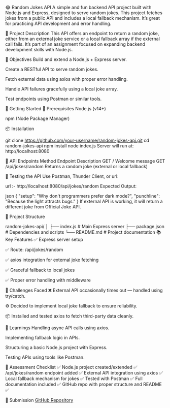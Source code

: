 😂 Random Jokes API
A simple and fun backend API project built with Node.js and Express, designed to serve random jokes. This project fetches jokes from a public API and includes a local fallback mechanism. It’s great for practicing API development and error handling.

📌 Project Description
This API offers an endpoint to return a random joke, either from an external joke service or a local fallback array if the external call fails. It’s part of an assignment focused on expanding backend development skills with Node.js.

🎯 Objectives
Build and extend a Node.js + Express server.

Create a RESTful API to serve random jokes.

Fetch external data using axios with proper error handling.

Handle API failures gracefully using a local joke array.

Test endpoints using Postman or similar tools.

🚀 Getting Started
🔧 Prerequisites
Node.js (v14+)

npm (Node Package Manager)

📦 Installation

git clone https://github.com/your-username/random-jokes-api.git
cd random-jokes-api
npm install
node index.js
Server will run at: http://localhost:8080

🔗 API Endpoints
Method	Endpoint	Description
GET	/	Welcome message
GET	/api/jokes/random	Returns a random joke (external or local fallback)

🧪 Testing the API
Use Postman, Thunder Client, or url:

url :- http://localhost:8080/api/jokes/random
Expected Output:

json
{
  "setup": "Why don't programmers prefer dark mode?",
  "punchline": "Because the light attracts bugs."
}
If external API is working, it will return a different joke from Official Joke API.

📁 Project Structure

random-jokes-api/
│
├── index.js            # Main Express server
├── package.json        # Dependencies and scripts
└── README.md           # Project documentation
📚 Key Features
✅ Express server setup

✅ Route: /api/jokes/random

✅ axios integration for external joke fetching

✅ Graceful fallback to local jokes

✅ Proper error handling with middleware

🧠 Challenges Faced
❌ External API occasionally times out — handled using try/catch.

⚙️ Decided to implement local joke fallback to ensure reliability.

📦 Installed and tested axios to fetch third-party data cleanly.

📘 Learnings
Handling async API calls using axios.

Implementing fallback logic in APIs.

Structuring a basic Node.js project with Express.

Testing APIs using tools like Postman.

📌 Assessment Checklist
✅ Node.js project created/extended
✅ /api/jokes/random endpoint added
✅ External API integration using axios
✅ Local fallback mechanism for jokes
✅ Tested with Postman
✅ Full documentation included
✅ GitHub repo with proper structure and README ✅

🔗 Submission
[GitHub Repository](https://github.com/swayampilare752/backend-nodejs)
